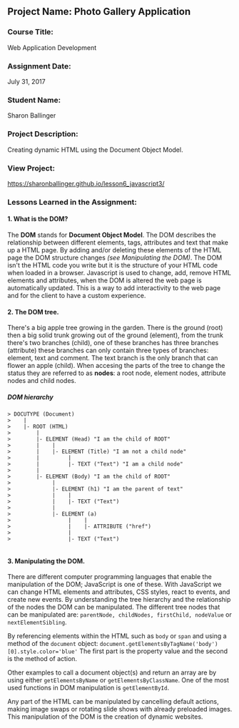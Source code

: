 ## Project Name:  Photo Gallery Application

### Course Title:
Web Application Development

### Assignment Date:  
July 31, 2017

### Student Name:  
Sharon Ballinger

### Project Description:
Creating dynamic HTML using the Document Object Model.

### View Project:
https://sharonballinger.github.io/lesson6_javascript3/

### Lessons Learned in the Assignment:

#### **1. What is the DOM?**
The **DOM** stands for **Document Object Model**. The DOM describes the relationship between different elements, tags, attributes and text that make up a HTML page. By adding and/or deleting these elements of the HTML page the DOM structure changes *(see Manipulating the DOM)*. The DOM isn't the HTML code you write but it is the structure of your HTML code when loaded in a browser. Javascript is used to change, add, remove HTML elements and attributes, when the DOM is altered the web page is automatically updated. This is a way to add interactivity to the web page and for the client to have a custom experience.


#### **2. The DOM tree.** 
There's a big apple tree growing in the garden. There is the ground (root) then a big solid trunk growing out of the ground (element), from the trunk there's two branches (child), one of these branches has three branches (attribute) these branches can only contain three types of branches: element, text and comment. The text branch is the only branch that can flower an apple (child). When accesing the parts of the tree to change the status they are referred to as **nodes**: a root node, element nodes, attribute nodes and child nodes.

##### DOM hierarchy
```
> DOCUTYPE (Document)
>    |
>    |- ROOT (HTML)
>        |
>        |- ELEMENT (Head) "I am the child of ROOT"
>        |    |
>        |    |- ELEMENT (Title) "I am not a child node"
>        |         | 
>        |         |- TEXT ("Text") "I am a child node"
>        |
>        |- ELEMENT (Body) "I am the child of ROOT"
>             |
>             |- ELEMENT (h1) "I am the parent of text"
>             |    | 
>             |    |- TEXT ("Text")
>             | 
>             |- ELEMENT (a) 
>                  |    |
>                  |    |- ATTRIBUTE ("href")
>                  |
>                  |- TEXT ("Text")


```

#### **3. Manipulating the DOM.**
There are different computer programming languages that enable the manipulation of the DOM; JavaScript is one of these. With JavaScript we can change HTML elements and attributes, CSS styles, react to events, and create new events. By understanding the tree hierarchy and the relationship of the nodes the DOM can be   manipulated. The different tree nodes that can be manipulated are: `parentNode, childNodes, firstChild, nodeValue` or `nextElementSibling`. 

By referencing elements within the HTML such as `body` or `span` and using a method of the `document` object:  `document.getElementsByTagName('body')[0].style.color='blue'`
The first part is the property value and the second is the method of action.

Other examples to call a document object(s) and return an array are by using either `getElementsByName` or `getElementsByClassName`. One of the most used functions in DOM manipulation is `getElementById`.

Any part of the HTML can be manipulated by cancelling default actions, making image swaps or rotating slide shows with already preloaded images. This manipulation of the DOM is the creation of dynamic websites.

